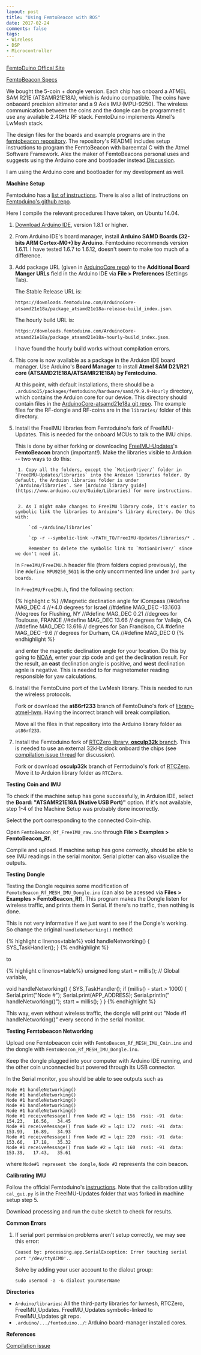 ```yaml
---
layout: post
title: "Using FemtoBeacon with ROS"
date: 2017-02-24
comments: false
tags:
- Wireless
- DSP
- Microcontroller
---
```



[FemtoDuino Offical Site](https://femtoduino.com/shop)

[FemtoBeacon Specs](https://www.tindie.com/products/femtoduino/femtobeacon-kit-starter/?pt=full_prod_search)

We bought the 5-coin + dongle version. Each chip has onboard a ATMEL SAM R21E (ATSAMR21E18A), which is Arduino compatible. The coins have onbaoard precision altimeter and a 9 Axis IMU (MPU-9250). The wireless communication between the coins and the dongle can be programmed t use any available 2.4GHz RF stack. FemtoDuino implements Atmel's LwMesh stack.

The design files for the boards and example programs are in the [femtobeacon repository](https://github.com/femtoduino/femto-beacon). The repository's README includes setup instructions to program the FemtoBeacon with bareemtal C with the Atmel Software Framework. Alex the maker of FemtoBeacons personal uses and suggests using the Arduino core and bootloader instead.[Discussion](https://github.com/femtoduino/femto-beacon/issues/3).

I am using the Arduino core and bootloader for my development as well.

**Machine Setup**

Femtoduino has a [list of instructions](https://femtoduino.com/examples/setup). There is also a list of instructions on [Femtoduino's github repo](https://github.com/femtoduino/ArduinoCore-atsamd21e18a/). 

Here I compile the relevant procedures I have taken, on Ubuntu 14.04.

1. [Download Arduino IDE](https://www.arduino.cc/en/main/software), version 1.8.1 or higher.

2. From Arduino IDE's board manager, install **Arduino SAMD Boards (32-bits ARM Cortex-M0+) by Arduino**. Femtoduino recommends version 1.6.11. I have tested 1.6.7 to 1.6.12, doesn't seem to make too much of a difference.

3. Add package URL (given in [ArduinoCore repo](https://github.com/femtoduino/ArduinoCore-atsamd21e18a/)) to the **Additional Board Manger URLs** field in the Arduino IDE via **File > Preferences** (Settings Tab).
  
    The Stable Release URL is: 

    `https://downloads.femtoduino.com/ArduinoCore-atsamd21e18a/package_atsamd21e18a-release-build_index.json`.
  
    The hourly build URL is: 

    `https://downloads.femtoduino.com/ArduinoCore-atsamd21e18a/package_atsamd21e18a-hourly-build_index.json`.

    I have found the hourly build works without compilation errors.

4. This core is now available as a package in the Arduion IDE board manager. Use Arduino's **Board Manager** to install **Atmel SAM D21/R21 core (ATSAMD21E18A/ATSAMR21E18A) by Femtoduino**.

    At this point, with default installations, there should be a `.arduino15/packages/femtoduino/hardware/samd/9.9.9-Hourly` directory, which contains the Arduion core for our device. This directory should contain files in the [ArduinoCore-atsamd21e18a git repo](https://github.com/femtoduino/ArduinoCore-atsamd21e18a/). The example files for the RF-dongle and RF-coins are in the `libraries/` folder of this directory.

5. Install the FreeIMU libraries from Femtoduino's fork of FreeIMU-Updates. This is needed for the onboard MCUs to talk to the IMU chips.

    This is done by either forking or downloading [FreeIMU-Updates](https://github.com/femtoduino/FreeIMU-Updates)'s **FemtoBeacon** branch (important!). Make the libraries visible to Arduion -- two ways to do this:

        1. Copy all the folders, except the `MotionDriver/` folder in `FreeIMU-Updates/libraries` into the Arduion libraries folder. By default, the Arduion libraries folder is under `/Arduino/libraries`. See [Arduino library guide](https://www.arduino.cc/en/Guide/Libraries) for more instructions.


        2. As I might make changes to FreeIMU library code, it's easier to symbolic link the libraries to Arduino's library directory. Do this with:

            `cd ~/Arduino/libraries`

            `cp -r --symbolic-link ~/PATH_TO/FreeIMU-Updates/libraries/* .

            Remember to delete the symbolic link to `MotionDriver/` since we don't need it.
            
    In `FreeIMU/FreeIMU.h` header file (from folders copied previously), the line `#define MPU9250_5611` is the only uncommented line under `3rd party boards`.

    In `FreeIMU/FreeIMU.h`, find the following section:

    {% highlight c %}
    //Magnetic declination angle for iCompass
    //#define MAG_DEC 4 //+4.0 degrees for Israel
    //#define MAG_DEC -13.1603  //degrees for Flushing, NY
    //#define MAG_DEC 0.21  //degrees for Toulouse, FRANCE
    //#define MAG_DEC 13.66 // degrees for Vallejo, CA
    //#define MAG_DEC 13.616 // degrees for San Francisco, CA
    #define MAG_DEC -9.6    // degrees for Durham, CA 
    //#define MAG_DEC 0
    {% endhighlight %}

    and enter the magnetic declination angle for your location. Do this by going to [NOAA](https://www.ngdc.noaa.gov/geomag-web/#declination), enter your zip code and get the declination result. For the result, an **east** declination angle is positive, and **west** declination agnle is negative. This is needed to for magnetometer reading responsible for yaw calculations.

6. Install the FemtoDuino port of the LwMesh library. This is needed to run the wireless protocols.

    Fork or download the **at86rf233** branch of FemtoDuino's fork of [library-atmel-lwm](https://github.com/femtoduino/library-atmel-lwm/tree/at86rf233). Having the incorrect branch will break compilation.

    Move all the files in that repository into the Arduino library folder as `at86rf233`.

7. Install the Femtoduino fork of [RTCZero library, **osculp32k** branch](https://github.com/femtoduino/RTCZero/tree/osculp32k). This is needed to use an external 32kHz clock onboard the chips (see [compilation issue thread](https://github.com/femtoduino/ArduinoCore-atsamd21e18a/issues/11) for discussion).

    Fork or download **osculp32k** branch of Femtoduino's fork of [RTCZero](https://github.com/femtoduino/RTCZero/tree/osculp32k). Move it to Arduion library folder as `RTCZero`.

**Testing Coin and IMU**

To check if the machine setup has gone successfully, in Arduion IDE, select the **Board: "ATSAMR21E18A (Native USB Port)"** option. If it's not available, step 1-4 of the Machine Setup was probably done incorrectly.

Select the port corresponding to the connected Coin-chip.

Open `FemtoBeacon_Rf_FreeIMU_raw.ino` through **File > Examples > FemtoBeacon_Rf**. 

Compile and upload. If machine setup has gone correctly, should be able to see IMU readings in the serial monitor. Serial plotter can also visualize the outputs.

**Testing Dongle**

Testing the Dongle requires some modification of `FemotoBeacon_Rf_MESH_IMU_Dongle.ino` (can also be acessed via **Files > Examples > FemtoBeacon_Rf**). This program makes the Dongle listen for wireless traffic, and prints them in Serial. If there's no traffic, then nothing is done.

This is not very informative if we just want to see if the Dongle's working. So change the original `handleNetworking()` method:

{% highlight c linenos=table%}
void handleNetworking()
{
    SYS_TaskHandler();
}
{% endhighlight %}

to 

{% highlight c linenos=table%}
unsigned long start = millis(); // Global variable,

void handleNetworking()
{
    SYS_TaskHandler();
    if (millis() - start > 1000) {
        Serial.print("Node #");
        Serial.print(APP_ADDRESS);
        Serial.println(" handleNetworking()");
        start = millis();
    }
}
{% endhighlight %}

This way, even without wireless traffic, the dongle will print out "Node #1 handleNetworking()" every second in the serial monitor.

**Testing Femtobeacon Networking**

Upload one Femtobeacon coin with `FemtoBeacon_Rf_MESH_IMU_Coin.ino` and the dongle with `FemtoBeacon_Rf_MESH_IMU_Dongle.ino`.

Keep the dongle plugged into your computer with Arduino IDE running, and the other coin unconnected but powered through its USB connector.

In the Serial monitor, you should be able to see outputs such as

```
Node #1 handleNetworking()
Node #1 handleNetworking()
Node #1 handleNetworking()
Node #1 handleNetworking()
Node #1 handleNetworking()
Node #1 receiveMessage() from Node #2 = lqi: 156  rssi: -91  data:   154.23,   16.56,   34.45
Node #1 receiveMessage() from Node #2 = lqi: 172  rssi: -91  data:   153.93,   16.89,   34.93
Node #1 receiveMessage() from Node #2 = lqi: 220  rssi: -91  data:   153.66,   17.18,   35.32
Node #1 receiveMessage() from Node #2 = lqi: 160  rssi: -91  data:   153.39,   17.43,   35.61
```

where `Node#1 represent the dongle`, `Node #2` represents the coin beacon.


**Calibrating IMU**

Follow the official Femtoduino's [instructions](https://femtoduino.com/examples/calibration-info). Note that the calibration utility `cal_gui.py` is in the FreeIMU-Updates folder that was forked in machine setup step 5.

Download processing and run the cube sketch to check for results.


**Common Errors**

1. If serial port permission problems aren't setup correctly, we may see this error:

    `Caused by: processing.app.SerialException: Error touching serial port '/dev/ttyACM0'.`.

    Solve by adding your user account to the dialout group:

    `sudo usermod -a -G dialout yourUserName`
    
**Directories**

* `Arduino/libraries`: All the third-party libraries for lwmesh, RTCZero, FreeIMU_Updates. FreeIMU_Updates symbolic-linked to FreeIMU_Updates git repo.
* `.arduino/.../femtoduino../`: Arduino board-manager installed cores.


**References**

[Compilation issue](https://github.com/femtoduino/ArduinoCore-atsamd21e18a/issues/11)
